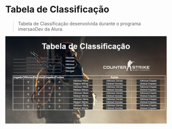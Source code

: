 # Tabela de Classificação

> Tabela de Classificação desenvolvida durante o programa imersaoDev da Alura.
  
![alt template-site](tabela-classificacao.png)
